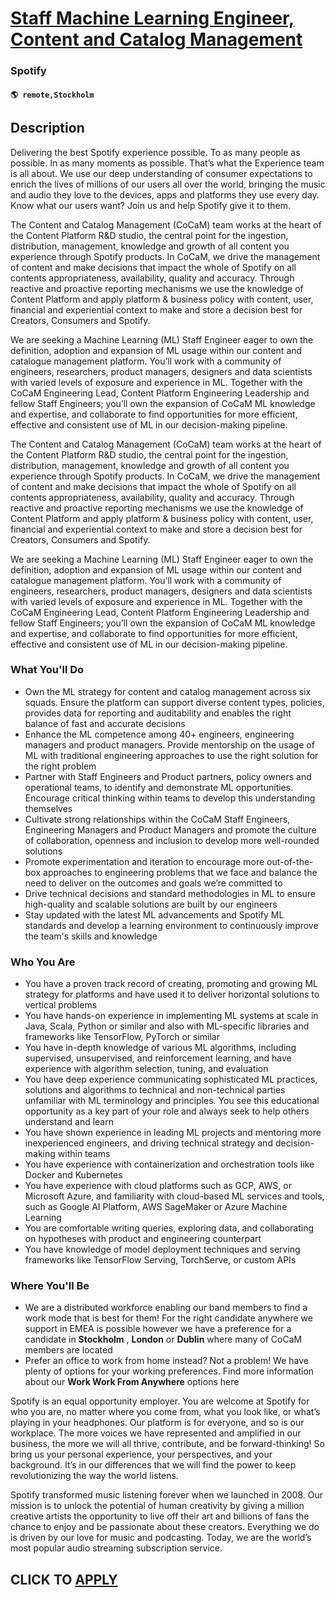 # [Staff Machine Learning Engineer, Content and Catalog Management](https://www.remotewlb.com/apply/staff-machine-learning-engineer-content-and-catalog-management)  
### Spotify  
#### `🌎 remote,Stockholm`  

## Description

Delivering the best Spotify experience possible. To as many people as possible. In as many moments as possible. That’s what the Experience team is all about. We use our deep understanding of consumer expectations to enrich the lives of millions of our users all over the world, bringing the music and audio they love to the devices, apps and platforms they use every day. Know what our users want? Join us and help Spotify give it to them.

  

The Content and Catalog Management (CoCaM) team works at the heart of the Content Platform R&D studio, the central point for the ingestion, distribution, management, knowledge and growth of all content you experience through Spotify products. In CoCaM, we drive the management of content and make decisions that impact the whole of Spotify on all contents appropriateness, availability, quality and accuracy. Through reactive and proactive reporting mechanisms we use the knowledge of Content Platform and apply platform & business policy with content, user, financial and experiential context to make and store a decision best for Creators, Consumers and Spotify.

  

We are seeking a Machine Learning (ML) Staff Engineer eager to own the definition, adoption and expansion of ML usage within our content and catalogue management platform. You’ll work with a community of engineers, researchers, product managers, designers and data scientists with varied levels of exposure and experience in ML. Together with the CoCaM Engineering Lead, Content Platform Engineering Leadership and fellow Staff Engineers; you’ll own the expansion of CoCaM ML knowledge and expertise, and collaborate to find opportunities for more efficient, effective and consistent use of ML in our decision-making pipeline.

  

The Content and Catalog Management (CoCaM) team works at the heart of the Content Platform R&D studio, the central point for the ingestion, distribution, management, knowledge and growth of all content you experience through Spotify products. In CoCaM, we drive the management of content and make decisions that impact the whole of Spotify on all contents appropriateness, availability, quality and accuracy. Through reactive and proactive reporting mechanisms we use the knowledge of Content Platform and apply platform & business policy with content, user, financial and experiential context to make and store a decision best for Creators, Consumers and Spotify.

  

We are seeking a Machine Learning (ML) Staff Engineer eager to own the definition, adoption and expansion of ML usage within our content and catalogue management platform. You’ll work with a community of engineers, researchers, product managers, designers and data scientists with varied levels of exposure and experience in ML. Together with the CoCaM Engineering Lead, Content Platform Engineering Leadership and fellow Staff Engineers; you’ll own the expansion of CoCaM ML knowledge and expertise, and collaborate to find opportunities for more efficient, effective and consistent use of ML in our decision-making pipeline.

  

### What You'll Do

* Own the ML strategy for content and catalog management across six squads. Ensure the platform can support diverse content types, policies, provides data for reporting and auditability and enables the right balance of fast and accurate decisions
* Enhance the ML competence among 40+ engineers, engineering managers and product managers. Provide mentorship on the usage of ML with traditional engineering approaches to use the right solution for the right problem
* Partner with Staff Engineers and Product partners, policy owners and operational teams, to identify and demonstrate ML opportunities. Encourage critical thinking within teams to develop this understanding themselves
* Cultivate strong relationships within the CoCaM Staff Engineers, Engineering Managers and Product Managers and promote the culture of collaboration, openness and inclusion to develop more well-rounded solutions
* Promote experimentation and iteration to encourage more out-of-the-box approaches to engineering problems that we face and balance the need to deliver on the outcomes and goals we’re committed to
* Drive technical decisions and standard methodologies in ML to ensure high-quality and scalable solutions are built by our engineers
* Stay updated with the latest ML advancements and Spotify ML standards and develop a learning environment to continuously improve the team's skills and knowledge

  

### Who You Are

* You have a proven track record of creating, promoting and growing ML strategy for platforms and have used it to deliver horizontal solutions to vertical problems
* You have hands-on experience in implementing ML systems at scale in Java, Scala, Python or similar and also with ML-specific libraries and frameworks like TensorFlow, PyTorch or similar
* You have in-depth knowledge of various ML algorithms, including supervised, unsupervised, and reinforcement learning, and have experience with algorithm selection, tuning, and evaluation
* You have deep experience communicating sophisticated ML practices, solutions and algorithms to technical and non-technical parties unfamiliar with ML terminology and principles. You see this educational opportunity as a key part of your role and always seek to help others understand and learn
* You have shown experience in leading ML projects and mentoring more inexperienced engineers, and driving technical strategy and decision-making within teams
* You have experience with containerization and orchestration tools like Docker and Kubernetes
* You have experience with cloud platforms such as GCP, AWS, or Microsoft Azure, and familiarity with cloud-based ML services and tools, such as Google AI Platform, AWS SageMaker or Azure Machine Learning
* You are comfortable writing queries, exploring data, and collaborating on hypotheses with product and engineering counterpart
* You have knowledge of model deployment techniques and serving frameworks like TensorFlow Serving, TorchServe, or custom APIs

  

### Where You'll Be

* We are a distributed workforce enabling our band members to find a work mode that is best for them! For the right candidate anywhere we support in EMEA is possible however we have a preference for a candidate in **Stockholm** , **London** or **Dublin** where many of CoCaM members are located
* Prefer an office to work from home instead? Not a problem! We have plenty of options for your working preferences. Find more information about our **Work Work From Anywhere** options here

  

Spotify is an equal opportunity employer. You are welcome at Spotify for who you are, no matter where you come from, what you look like, or what’s playing in your headphones. Our platform is for everyone, and so is our workplace. The more voices we have represented and amplified in our business, the more we will all thrive, contribute, and be forward-thinking! So bring us your personal experience, your perspectives, and your background. It’s in our differences that we will find the power to keep revolutionizing the way the world listens.

  

Spotify transformed music listening forever when we launched in 2008. Our mission is to unlock the potential of human creativity by giving a million creative artists the opportunity to live off their art and billions of fans the chance to enjoy and be passionate about these creators. Everything we do is driven by our love for music and podcasting. Today, we are the world’s most popular audio streaming subscription service.

  

  

  
## CLICK TO [APPLY](https://www.remotewlb.com/apply/staff-machine-learning-engineer-content-and-catalog-management)

